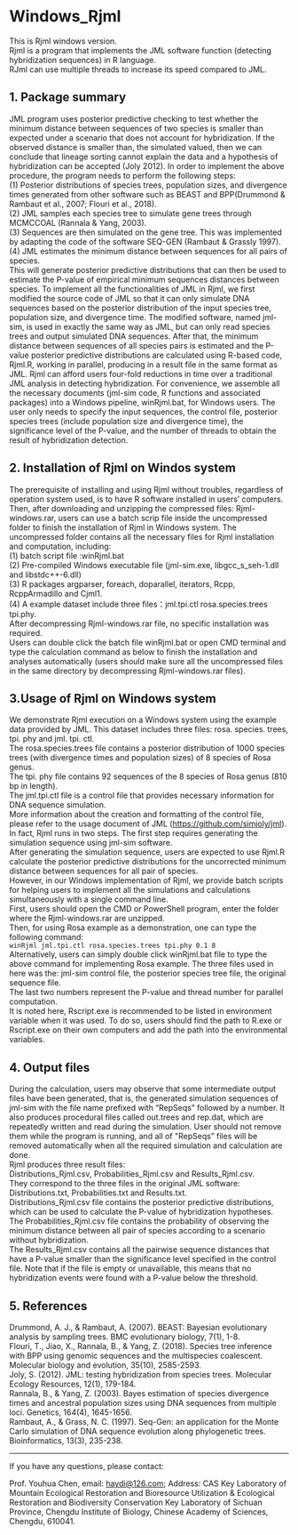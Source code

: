 # Windows_Rjml 
This is Rjml windows version.   
Rjml is a program that implements the JML software function (detecting hybridization sequences) in R language.   
RJml can use multiple threads to increase its speed compared to JML.  
## 1. Package summary
JML program uses posterior predictive checking to test whether the minimum distance between sequences of two species is smaller than expected under a scenario that does not account for hybridization.
If the observed distance is smaller than, the simulated valued, then we can conclude that lineage sorting cannot explain the data and a hypothesis of hybridization can be accepted (Joly 2012).
In order to implement the above procedure, the program needs to perform the following steps:  
(1) Posterior distributions of species trees, population sizes, and divergence times generated from other software such as BEAST and BPP(Drummond & Rambaut et al., 2007; Flouri et al., 2018).  
(2) JML samples each species tree to simulate gene trees through MCMCCOAL (Rannala & Yang, 2003).  
(3) Sequences are then simulated on the gene tree. This was implemented by adapting the code of the software SEQ-GEN (Rambaut & Grassly 1997).   
(4) JML estimates the minimum distance between sequences for all pairs of species.  
This will generate posterior predictive distributions that can then be used to estimate the P-value of empirical minimum sequences distances between species.
To implement all the functionalities of JML in Rjml, we first modified the source code of JML so that it can only simulate DNA sequences based on the posterior distribution of the input species tree, population size, and divergence time.
The modified software, named jml-sim, is used in exactly the same way as JML, but can only read species trees and output simulated DNA sequences. 
After that, the minimum distance between sequences of all species pairs is estimated and the P-value posterior predictive distributions are calculated using R-based code, Rjml.R, working in parallel, producing in a result file in the same format as JML. 
Rjml can afford users four-fold reductions in time over a traditional JML analysis in detecting hybridization. 
For convenience, we assemble all the necessary documents (jml-sim code, R functions and associated packages) into a Windows pipeline, winRjml.bat, for Windows users. 
The user only needs to specify the input sequences, the control file, posterior species trees (include population size and divergence time), the significance level of the P-value, and the number of threads to obtain the result of hybridization detection.
## 2. Installation of Rjml on Windos system
The prerequisite of installing and using Rjml without troubles, regardless of operation system used, is to have R software installed in users’ computers. 
Then, after downloading and unzipping the compressed files: Rjml-windows.rar, users can use a batch scrip file inside the uncompressed folder to finish the installation of Rjml in Windows system. 
The uncompressed folder contains all the necessary files for Rjml installation and computation, including:  
(1) batch script file :winRjml.bat  
(2) Pre-compiled Windows executable file (jml-sim.exe, libgcc_s_seh-1.dll and libstdc++-6.dll)  
(3) R packages argparser, foreach, doparallel, iterators, Rcpp, RcppArmadillo and Cjml1.  
(4) A example dataset include three files：jml.tpi.ctl rosa.species.trees tpi.phy.  
After decompressing Rjml-windows.rar file, no specific installation was required.  
Users can double click the batch file winRjml.bat or open CMD terminal and type the calculation command as below to finish the installation and analyses automatically (users should make sure all the uncompressed files in the same directory by decompressing Rjml-windows.rar files).
## 3.Usage of Rjml on Windows system
We demonstrate Rjml execution on a Windows system using the example data provided by JML. 
This dataset includes three files: rosa. species. trees, tpi. phy and jml. tpi. ctl.   
The rosa.species.trees file contains a posterior distribution of 1000 species trees (with divergence times and population sizes) of 8 species of Rosa genus.   
The tpi. phy file contains 92 sequences of the 8 species of Rosa genus (810 bp in length).  
The jml.tpi.ctl file is a control file that provides necessary information for DNA sequence simulation.  
More information about the creation and formatting of the control file, please refer to the usage document of JML (https://github.com/simjoly/jml).  
In fact, Rjml runs in two steps. 
The first step requires generating the simulation sequence using jml-sim software.  
After generating the simulation sequence, users are expected to use Rjml.R calculate the posterior predictive distributions for the uncorrected minimum distance between sequences for all pair of species.   
However, in our Windows implementation of Rjml, we provide batch scripts for helping users to implement all the simulations and calculations simultaneously with a single command line.  
First, users should open the CMD or PowerShell program, enter the folder where the Rjml-windows.rar are unzipped.  
Then, for using Rosa example as a demonstration, one can type the following command:  
`winRjml jml.tpi.ctl rosa.species.trees tpi.phy 0.1 8`    
Alternatively, users can simply double click winRjml.bat file to type the above command for implementing Rosa example.
The three files used in here was the: jml-sim control file, the posterior species tree file, the original sequence file.  
The last two numbers represent the P-value and thread number for parallel computation.  
It is noted here, Rscript.exe is recommended to be listed in environment variable when it was used. To do so, users should find the path to R.exe or Rscript.exe on their own computers and add the path into the environmental variables.  
## 4. Output files
During the calculation, users may observe that some intermediate output files have been generated, that is, the generated simulation sequences of jml-sim with the file name prefixed with “RepSeqs” followed by a number. It also produces procedural files called out.trees and rep.dat, which are repeatedly written and read during the simulation. User should not remove them while the program is running, and all of "RepSeqs” files will be removed automatically when all the required simulation and calculation are done.  
Rjml produces three result files:  
Distributions_Rjml.csv, Probabilities_Rjml.csv and Results_Rjml.csv.  
They correspond to the three files in the original JML software: Distributions.txt, Probabilities.txt and Results.txt.  
Distributions_Rjml.csv file contains the posterior predictive distributions, which can be used to calculate the P-value of hybridization hypotheses.  
The Probabilities_Rjml.csv file contains the probability of observing the minimum distance between all pair of species according to a scenario without hybridization.  
The Results_Rjml.csv contains all the pairwise sequence distances that have a P-value smaller than the significance level specified in the control file. Note that if the file is empty or unavailable, this means that no hybridization events were found with a P-value below the threshold.
## 5. References
Drummond, A. J., & Rambaut, A. (2007). BEAST: Bayesian evolutionary analysis by sampling trees. BMC evolutionary biology, 7(1), 1-8.  
Flouri, T., Jiao, X., Rannala, B., & Yang, Z. (2018). Species tree inference with BPP using genomic sequences and the multispecies coalescent. Molecular biology and evolution, 35(10), 2585-2593.  
Joly, S. (2012). JML: testing hybridization from species trees. Molecular Ecology Resources, 12(1), 179-184.  
Rannala, B., & Yang, Z. (2003). Bayes estimation of species divergence times and ancestral population sizes using DNA sequences from multiple loci. Genetics, 164(4), 1645-1656.  
Rambaut, A., & Grass, N. C. (1997). Seq-Gen: an application for the Monte Carlo simulation of DNA sequence evolution along phylogenetic trees. Bioinformatics, 13(3), 235-238.  
****
If you have any questions, please contact:

Prof. Youhua Chen, email: haydi@126.com; Address: CAS Key Laboratory of Mountain Ecological Restoration and Bioresource Utilization & Ecological Restoration and Biodiversity Conservation Key Laboratory of Sichuan Province, Chengdu Institute of Biology, Chinese Academy of Sciences, Chengdu, 610041.
